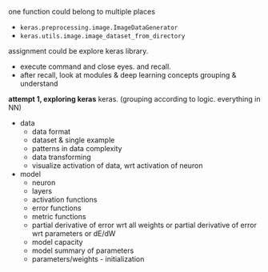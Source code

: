 one function could belong to multiple places
- `keras.preprocessing.image.ImageDataGenerator`
- `keras.utils.image.image_dataset_from_directory`


assignment could be explore keras library.
- execute command and close eyes. and recall.
- after recall, look at modules & deep learning concepts grouping & understand

**attempt 1, exploring keras**
keras. (grouping according to logic. everything in NN)
- data
	- data format
	- dataset & single example
	- patterns in data complexity
	- data transforming
	- visualize activation of data, wrt activation of neuron
- model
	- neuron
	- layers
	- activation functions
	- error functions
	- metric functions
	- partial derivative of error wrt all weights or partial derivative of error wrt parameters or dE/dW
	- model capacity
	- model summary of parameters
	- parameters/weights - initialization